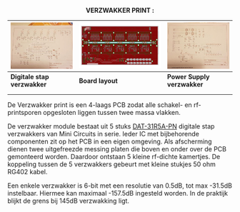 <b> <p align="center"> VERZWAKKER PRINT :</p></b>

<a href="verzwakker_print/Attenuator.jpg"> <img src="verzwakker_print/AttenuatorTN.jpg"> </a> | <a href="verzwakker_print/AttenuatorBrd.pdf"> <img src="verzwakker_print/AttenuatorBrdTN.jpg"></a> | <a href="verzwakker_print/AttenuatorPower.jpg"> <img src="verzwakker_print/AttenuatorPowerTN.jpg" > </a>
--------------------------------------------- | --- |  --------------------------------------------
**Digitale stap verzwakker** | **Board layout**  | **Power Supply verzwakker**
|  | 
|  |


<p>De Verzwakker print is een 4-laags PCB zodat alle schakel- en rf-printsporen opgesloten liggen tussen twee massa vlakken.</p>
<p>De verzwakker module bestaat uit 5 stuks <a href="verzwakker_print/DAT-31R5A-PN.pdf">DAT-31R5A-PN</a> digitale stap verzwakkers van Mini Circuits in serie. Ieder IC met bijbehorende componenten zit op het PCB in een eigen omgeving. Als afscherming dienen twee uitgefreezde messing platen die boven en onder over de PCB gemonteerd worden. Daardoor ontstaan 5 kleine rf-dichte kamertjes. De koppeling tussen de 5 verzwakkers gebeurt met kleine stukjes 50 ohm RG402 kabel.</p>

<p>Een enkele verzwakker is 6-bit met een resolutie van 0.5dB, tot max -31.5dB instelbaar.
Hiermee kan maximaal -157.5dB ingesteld worden. In de praktijk blijkt de grens bij 145dB verzwakking ligt.</p>
